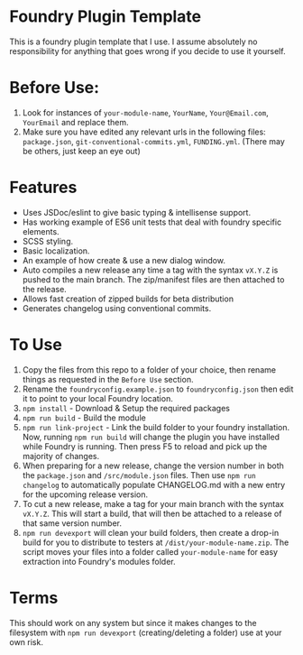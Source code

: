 # Foundry Plugin Template

This is a foundry plugin template that I use. I assume absolutely no responsibility for anything that goes wrong if you decide to use it yourself.

# Before Use:
1. Look for instances of `your-module-name`, `YourName`, `Your@Email.com`, `YourEmail` and replace them.
2. Make sure you have edited any relevant urls in the following files: `package.json`, `git-conventional-commits.yml`, `FUNDING.yml`. (There may be others, just keep an eye out)


# Features
- Uses JSDoc/eslint to give basic typing & intellisense support.
- Has working example of ES6 unit tests that deal with foundry specific elements.
- SCSS styling.
- Basic localization.
- An example of how create & use a new dialog window.
- Auto compiles a new release any time a tag with the syntax `vX.Y.Z` is pushed to the main branch. The zip/manifest files are then attached to the release.
- Allows fast creation of zipped builds for beta distribution
- Generates changelog using conventional commits.

# To Use

1. Copy the files from this repo to a folder of your choice, then rename things as requested in the `Before Use` section.
2. Rename the `foundryconfig.example.json` to `foundryconfig.json` then edit it to point to your local Foundry location.
3. `npm install` - Download & Setup the required packages
4. `npm run build` - Build the module
5. `npm run link-project` - Link the build folder to your foundry installation. Now, running `npm run build` will change the plugin you have installed while Foundry is running. Then press F5 to reload and pick up the majority of changes.
6. When preparing for a new release, change the version number in both the `package.json` and `/src/module.json` files. Then use `npm run changelog` to automatically populate CHANGELOG.md with a new entry for the upcoming release version.
7. To cut a new release, make a tag for your main branch with the syntax `vX.Y.Z`. This will start a build, that will then be attached to a release of that same version number.
8. `npm run devexport` will clean your build folders, then create a drop-in build for you to distribute to testers at `/dist/your-module-name.zip`. The script moves your files into a folder called `your-module-name` for easy extraction into Foundry's modules folder.

# Terms

This should work on any system but since it makes changes to the filesystem with `npm run devexport` (creating/deleting a folder) use at your own risk.
